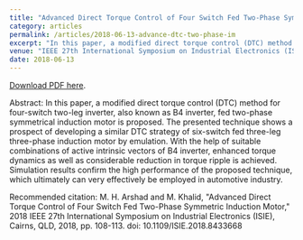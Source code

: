 ```yaml
---
title: "Advanced Direct Torque Control of Four Switch Fed Two-Phase Symmetric Induction Motor"
category: articles
permalink: /articles/2018-06-13-advance-dtc-two-phase-im
excerpt: "In this paper, a modified direct torque control (DTC) method for four-switch two-leg inverter, also known as B4 inverter, fed two-phase symmetrical induction motor is proposed. The presented technique shows a prospect of developing a similar DTC strategy of six-switch fed three-leg three-phase induction motor by emulation. With the help of suitable combinations of active intrinsic vectors of B4 inverter, enhanced torque dynamics as well as considerable reduction in torque ripple is achieved. Simulation results confirm the high performance of the proposed technique, which ultimately can very effectively be employed in automotive industry."
venue: "IEEE 27th International Symposium on Industrial Electronics (ISIE)"
date: 2018-06-13
---
```


<a href="https://ieeexplore.ieee.org/abstract/document/8433668">Download PDF here</a>.

Abstract: In this paper, a modified direct torque control (DTC) method for four-switch two-leg inverter, also known as B4 inverter, fed two-phase symmetrical induction motor is proposed. The presented technique shows a prospect of developing a similar DTC strategy of six-switch fed three-leg three-phase induction motor by emulation. With the help of suitable combinations of active intrinsic vectors of B4 inverter, enhanced torque dynamics as well as considerable reduction in torque ripple is achieved. Simulation results confirm the high performance of the proposed technique, which ultimately can very effectively be employed in automotive industry.


Recommended citation: M. H. Arshad and M. Khalid, "Advanced Direct Torque Control of Four Switch Fed Two-Phase Symmetric Induction Motor," 2018 IEEE 27th International Symposium on Industrial Electronics (ISIE), Cairns, QLD, 2018, pp. 108-113. doi: 10.1109/ISIE.2018.8433668
